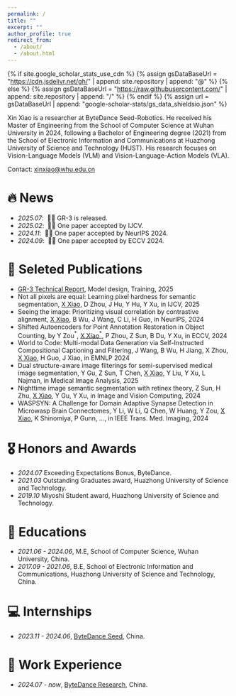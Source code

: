 ```yaml
---
permalink: /
title: ""
excerpt: ""
author_profile: true
redirect_from: 
  - /about/
  - /about.html
---
```


{% if site.google_scholar_stats_use_cdn %}
{% assign gsDataBaseUrl = "https://cdn.jsdelivr.net/gh/" | append: site.repository | append: "@" %}
{% else %}
{% assign gsDataBaseUrl = "https://raw.githubusercontent.com/" | append: site.repository | append: "/" %}
{% endif %}
{% assign url = gsDataBaseUrl | append: "google-scholar-stats/gs_data_shieldsio.json" %}

<span class='anchor' id='about-me'></span>

Xin Xiao is a researcher at ByteDance Seed-Robotics. He received his Master of Engineering from the School of Computer Science at Wuhan University in 2024, following a Bachelor of Engineering degree (2021) from the School of Electronic Information and Communications at Huazhong University of Science and Technology (HUST). His research focuses on Vision-Language Models (VLM) and Vision-Language-Action Models (VLA).

Contact: xinxiao@whu.edu.cn

# 🔥 News
- *2025.07*: &nbsp;🎉🎉 GR-3 is released.
- *2025.02*: &nbsp;🎉🎉 One paper accepted by IJCV.
- *2024.11*: &nbsp;🎉🎉 One paper accepted by NeurIPS 2024.
- *2024.09*: &nbsp;🎉🎉 One paper accepted by ECCV 2024.


# 📝 Seleted Publications 
- [GR-3 Technical Report](https://seed.bytedance.com/zh/gr3), Model design, Training, 2025
- Not all pixels are equal: Learning pixel hardness for semantic segmentation, <u>X Xiao</u>, D Zhou, J Hu, Y Hu, Y Xu, in IJCV, 2025
- Seeing the image: Prioritizing visual correlation by contrastive alignment, <u>X Xiao</u>, B Wu, J Wang, C Li, H Guo, in NeurIPS, 2024  
- Shifted Autoencoders for Point Annotation Restoration in Object Counting, by Y Zou$^*$, <u>X Xiao$^*$</u>, P Zhou, Z Sun, B Du, Y Xu, in ECCV, 2024    
- World to Code: Multi-modal Data Generation via Self-Instructed Compositional Captioning and Filtering, J Wang, B Wu, H Jiang, X Zhou, <u>X Xiao</u>, H Guo, J Xiao, in EMNLP 2024  
- Dual structure-aware image filterings for semi-supervised medical image segmentation, Y Gu, Z Sun, T Chen, <u>X Xiao</u>, Y Liu, Y Xu, L Najman, in Medical Image Analysis, 2025  
- Nighttime image semantic segmentation with retinex theory, Z Sun, H Zhu, <u>X Xiao</u>, Y Gu, Y Xu, in Image and Vision Computing, 2024  
- WASPSYN: A Challenge for Domain Adaptive Synapse Detection in Microwasp Brain Connectomes, Y Li, W Li, Q Chen, W Huang, Y Zou, <u>X Xiao</u>, K Shinomiya, P Gunn, ..., in IEEE Trans. Med. Imaging, 2024

# 🎖 Honors and Awards
- *2024.07* Exceeding Expectations Bonus, ByteDance.
- *2021.03* Outstanding Graduates award, Huazhong University of Science and Technology. 
- *2019.10* Miyoshi Student award, Huazhong University of Science and Technology.
<!-- - *2021.09* Lorem ipsum dolor sit amet, consectetur adipiscing elit. Vivamus ornare aliquet ipsum, ac tempus justo dapibus sit amet.  -->

# 📖 Educations
- *2021.06 - 2024.06*, M.E, School of Computer Science, Wuhan University, China.
- *2017.09 - 2021.06*, B.E, School of Electronic Information and Communications, Huazhong University of Science and Technology, China. 

<!-- # 💬 Invited Talks
- *2021.06*, Lorem ipsum dolor sit amet, consectetur adipiscing elit. Vivamus ornare aliquet ipsum, ac tempus justo dapibus sit amet. 
- *2021.03*, Lorem ipsum dolor sit amet, consectetur adipiscing elit. Vivamus ornare aliquet ipsum, ac tempus justo dapibus sit amet.  \| [\[video\]](https://github.com/) -->

# 💻 Internships
- *2023.11 - 2024.06*, [ByteDance Seed](https://seed.bytedance.com/zh/), China.


# 💼 Work Experience
- *2024.07 - now*, [ByteDance Research](https://seed.bytedance.com/zh/), China.